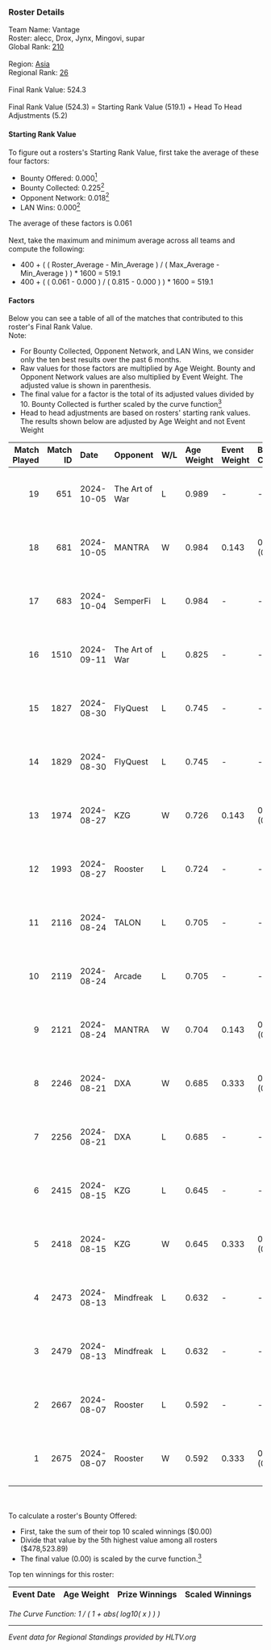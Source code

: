 ### Roster Details<br />
Team Name: Vantage<br />
Roster: alecc, Drox, Jynx, Mingovi, supar<br />
Global Rank: [210](../../standings_global_2024_11_06.md)<br />
<br />
Region: [Asia]( ../../standings_asia_2024_11_06.md)<br />
Regional Rank: [26]( ../../standings_asia_2024_11_06.md)<br />
<br />
Final Rank Value:  524.3<br />
<br />
Final Rank Value (524.3) = Starting Rank Value (519.1) + Head To Head Adjustments (5.2)<br />

#### Starting Rank Value<br />
To figure out a rosters's Starting Rank Value, first take the average of these four factors:<br />
- Bounty Offered: 0.000[<sup>1</sup>](#table2)
- Bounty Collected: 0.225[<sup>2</sup>](#table1)
- Opponent Network: 0.018[<sup>2</sup>](#table1)
- LAN Wins: 0.000[<sup>2</sup>](#table1)

The average of these factors is 0.061<br />
<br />
Next, take the maximum and minimum average across all teams and compute the following:<br />
- 400 + ( ( Roster_Average - Min_Average ) / ( Max_Average - Min_Average ) ) * 1600 = 519.1
- 400 + ( ( 0.061 - 0.000 ) / ( 0.815 - 0.000 ) ) * 1600 = 519.1


#### Factors<br />
Below you can see a table of all of the matches that contributed to this roster's Final Rank Value.<br />
Note:<br />

- For Bounty Collected, Opponent Network, and LAN Wins, we consider only the ten best results over the past 6 months.
- Raw values for those factors are multiplied by Age Weight. Bounty and Opponent Network values are also multiplied by Event Weight. The adjusted value is shown in parenthesis.
- The final value for a factor is the total of its adjusted values divided by 10. Bounty Collected is further scaled by the curve function[<sup>3</sup>](#curveFunction)
- Head to head adjustments are based on rosters' starting rank values. The results shown below are adjusted by Age Weight and not Event Weight
<span id="table1"></span><br />


| Match Played | Match ID | Date       | Opponent       | W/L | Age Weight | Event Weight | Bounty Collected | Opponent Network | LAN Wins  | H2H Adj. | Roster                             |
| -: | -: | :- | :- | :- | :- | :- | :- | :- | :- | -: | :- |
|           19 |      651 | 2024-10-05 | The Art of War | L   | 0.989      | -            | -                | -                | -         |    -8.19 | alecc, Drox, Jynx, Mingovi, supar  |
|           18 |      681 | 2024-10-05 | MANTRA         | W   | 0.984      | 0.143        | 0.001 (0.000)    | 0.096 (0.013)    | 0 (0.000) |    18.71 | alecc, Drox, Jynx, Mingovi, supar  |
|           17 |      683 | 2024-10-04 | SemperFi       | L   | 0.984      | -            | -                | -                | -         |   -16.35 | alecc, Drox, Jynx, Mingovi, supar  |
|           16 |     1510 | 2024-09-11 | The Art of War | L   | 0.825      | -            | -                | -                | -         |    -7.14 | alecc, Drox, Jynx, N1ghtraid, nauh |
|           15 |     1827 | 2024-08-30 | FlyQuest       | L   | 0.745      | -            | -                | -                | -         |    -0.59 | alecc, Drox, Jynx, N1ghtraid, nauh |
|           14 |     1829 | 2024-08-30 | FlyQuest       | L   | 0.745      | -            | -                | -                | -         |    -0.59 | alecc, Drox, Jynx, N1ghtraid, nauh |
|           13 |     1974 | 2024-08-27 | KZG            | W   | 0.726      | 0.143        | 0.002 (0.000)    | 0.186 (0.019)    | 0 (0.000) |    15.47 | alecc, Drox, Jynx, N1ghtraid, nauh |
|           12 |     1993 | 2024-08-27 | Rooster        | L   | 0.724      | -            | -                | -                | -         |    -5.51 | alecc, Drox, Jynx, N1ghtraid, nauh |
|           11 |     2116 | 2024-08-24 | TALON          | L   | 0.705      | -            | -                | -                | -         |    -9.74 | alecc, Drox, Jynx, N1ghtraid, nauh |
|           10 |     2119 | 2024-08-24 | Arcade         | L   | 0.705      | -            | -                | -                | -         |    -8.42 | alecc, Drox, Jynx, N1ghtraid, nauh |
|            9 |     2121 | 2024-08-24 | MANTRA         | W   | 0.704      | 0.143        | 0.001 (0.000)    | 0.096 (0.010)    | 0 (0.000) |    13.41 | alecc, Drox, Jynx, N1ghtraid, nauh |
|            8 |     2246 | 2024-08-21 | DXA            | W   | 0.685      | 0.333        | 0.001 (0.000)    | 0.209 (0.048)    | 0 (0.000) |    14.33 | alecc, Drox, Jynx, N1ghtraid, nauh |
|            7 |     2256 | 2024-08-21 | DXA            | L   | 0.685      | -            | -                | -                | -         |    -7.25 | alecc, Drox, Jynx, N1ghtraid, nauh |
|            6 |     2415 | 2024-08-15 | KZG            | L   | 0.645      | -            | -                | -                | -         |    -6.29 | alecc, Drox, Jynx, N1ghtraid, nauh |
|            5 |     2418 | 2024-08-15 | KZG            | W   | 0.645      | 0.333        | 0.002 (0.000)    | 0.186 (0.040)    | 0 (0.000) |    14.40 | alecc, Drox, Jynx, N1ghtraid, nauh |
|            4 |     2473 | 2024-08-13 | Mindfreak      | L   | 0.632      | -            | -                | -                | -         |    -4.79 | alecc, Drox, Jynx, N1ghtraid, nauh |
|            3 |     2479 | 2024-08-13 | Mindfreak      | L   | 0.632      | -            | -                | -                | -         |    -4.99 | alecc, Drox, Jynx, N1ghtraid, nauh |
|            2 |     2667 | 2024-08-07 | Rooster        | L   | 0.592      | -            | -                | -                | -         |    -5.10 | alecc, Drox, Jynx, N1ghtraid, nauh |
|            1 |     2675 | 2024-08-07 | Rooster        | W   | 0.592      | 0.333        | 0.013 (0.003)    | 0.264 (0.052)    | 0 (0.000) |    13.87 | alecc, Drox, Jynx, N1ghtraid, nauh |

<br />
<span id="table2"></span><br />
To calculate a roster's Bounty Offered:<br />

- First, take the sum of their top 10 scaled winnings ($0.00)
- Divide that value by the 5th highest value among all rosters ($478,523.89)
- The final value (0.00) is scaled by the curve function.[<sup>3</sup>](#curveFunction)

Top ten winnings for this roster:<br />

| Event Date | Age Weight | Prize Winnings | Scaled Winnings |
| :- | -: | :- | :- |


<span id="curveFunction"></span>_The Curve Function: 1 / ( 1 + abs( log10( x ) ) )_<br />

---
_Event data for Regional Standings provided by HLTV.org_<br />
